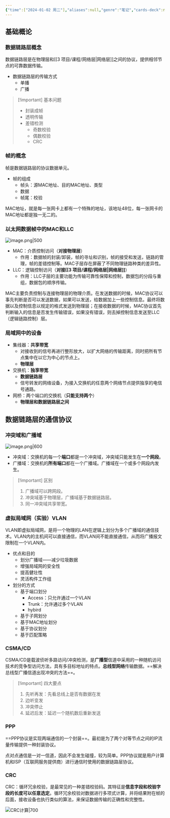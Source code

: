 ```yaml
---
{"time":["2024-01-02 周二"],"aliases":null,"genre":"笔记","cards-deck":null,"tags":["课程/专业必修课"],"key":"期末复习","dg-publish":true,"permalink":"/3 项目/课程/数据链路层/","dgPassFrontmatter":true,"noteIcon":"","created":"2024-01-02T01:46:17.130+08:00","updated":"2024-01-03T15:31:02.000+08:00"}
---
```


## 基础概论

### 数据链路层概念

数据链路层是在物理层和[[3 项目/课程/网络层\|网络层]]之间的协议，提供相邻节点的可靠数据传输。

- 数据链路层的传输方式
	- 单播
	- 广播

> [!important] 基本问题
> - 封装成帧
> - 透明传输
> - 差错检测
> 	- 奇数校验
> 	- 偶数校验
> 	- CRC

### 帧的概念

帧是数据链路层的协议数据单元。

- 帧的组成
	- 帧头：源MAC地址、目的MAC地址、类型
	- 数据
	- 帧尾：校验

MAC地址，就是每一张网卡上都有一个特殊的地址，该地址48位，每一张网卡的MAC地址都是独一无二的。

### 以太网数据帧中的MAC和LLC

![image.png|500](https://yuluoxianduan-1315229309.cos.ap-shanghai.myqcloud.com/E:/obsidian/202401030002860.png)

- MAC：介质控制访问（**对接物理层**）
	- 作用：数据帧的封装/卸装，帧的寻址和识别，帧的接受和发送，链路的管理，帧的差错控制等。MAC子层存在屏蔽了不同物理链路种类的差异性。
- LLC：逻辑控制访问（**对接[[3 项目/课程/网络层\|网络层]]**）
	- 作用：LLC子层的主要功能为传输可靠性保障和控制，数据包的分段与重组，数据包的顺序传输。

MAC主要负责控制与连接物理层的物理介质。在发送数据的时候，MAC协议可以事先判断是否可以发送数据，如果可以发送，给数据加上一些控制信息。最终将数据以及控制信息以规定的格式发送到物理层；在接收数据的时候，MAC协议首先判断输入的信息是否发生传输错误，如果没有错误，则去掉控制信息发送至LLC（逻辑链路控制）层。

### 局域网中的设备

- 集线器：**共享带宽**
	- 对接收到的信号再进行整形放大，以扩大网络的传输距离，同时把所有节点集中在以它为中心的节点上。
	- **物理层**
- 交换机：**独享带宽**
	- **数据链路层**
	- 信号转发的网络设备，为接入交换机的任意两个网络节点提供独享的电信号通路。
- 网桥：两个端口的交换机（**只能支持两个**）
	- **物理层和数据链路层之间**

## 数据链路层的通信协议

### 冲突域和广播域

![image.png|600](https://yuluoxianduan-1315229309.cos.ap-shanghai.myqcloud.com/E:/obsidian/202401030053444.png)

- 冲突域：交换机的每一个**端口**都是一个冲突域，冲突域只能发生在**一个网段**。
- 广播域：交换机的**所有端口**都在一个广播域。广播域在一个或多个网段内发生。

>[!important] 区别
>1. 广播域可以跨网段。
>2. 冲突域基于物理层，广播域基于数据链路层。
>3. 同一冲突域共享带宽。

### 虚拟局域网（实验）VLAN

VLAN即虚拟局域网，是将一个物理的LAN在逻辑上划分为多个广播域的通信技术。VLAN内的主机间可以直接通信，而VLAN间不能直接通信，从而将广播报文限制在一个VLAN内。

- 优点和目的
	- 划分广播域——减少垃圾数据
	- 增强局域网的安全性
	- 提高健壮性
	- 灵活构件工作组
- 划分的方式
	- 基于端口划分
		- Access：只允许通过一个VLAN
		- Trunk：允许通过多个VLAN
		- hybird
	- 基于子网划分
	- 基于MAC地址划分
	- 基于协议划分
	- 基于匹配策略

### CSMA/CD

CSMA/CD是载波侦听多路访问/冲突检测，是**广播型**信道中采用的一种随机访问技术的竞争型访问方法，具有多目标地址的特点。**总线型网络**传输数据。==解决总线型广播信道出现冲突的方法==。

>[!important] 四大要点
>1. 先听再发：先看总线上是否有数据在发
>2. 边听变发
>3. 冲突停止
>4. 延迟后发：延迟一个随机数后重新发送

### PPP

==PPP协议是实现两端通信的一个封装==。最初是为了两个对等节点之间的IP流量传输提供一种封装协议。

点对点通信是一对一信道，因此不会发生碰撞，较为简单。PPP协议就是用户计算机和ISP（互联网服务提供商）进行通信时使用的数据链路层协议。

### CRC

CRC：循环冗余校验，是最常见的一种差错校验码。其特征是**信息字段和校验字段的长度可以任意选定**。循环冗余校验对数据进行多项式计算，并将结果附在帧的后面，接收设备也执行类似的算法，来保证数据传输的正确性和完整性。

![CRC计算|700](https://yuluoxianduan-1315229309.cos.ap-shanghai.myqcloud.com/E:/obsidian/202401030201567.jpg)
